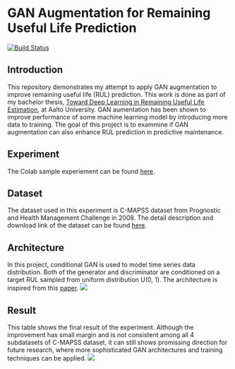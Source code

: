 # GAN Augmentation for Remaining Useful Life Prediction

[![Build Status](https://travis-ci.org/joemccann/dillinger.svg?branch=master)](https://travis-ci.org/joemccann/dillinger)

## Introduction
This repository demonstrates my attempt to apply GAN augmentation to improve remaining useful life (RUL) prediction. This work is done as part of my bachelor thesis, [Toward Deep Learning in Remaining Useful Life Estimation](https://github.com/vinhng10/GAN-Augmentation-for-Remaining-Useful-Life-Prediction/blob/master/Thesis.pdf), at Aalto University. 
GAN aumentation has been shown to improve performance of some machine learning model by introducing more data to training. The goal of this project is to exammine if GAN augmentation can also enhance RUL prediction in predictive maintenance.

## Experiment
The Colab sample experiement can be found [here](https://colab.research.google.com/drive/1NY-4ISTnyFUqXeZmycdIn2zZEXiVXVaZ?authuser=2).

## Dataset
The dataset used in this experiment is C-MAPSS dataset from Prognostic and Health Management Challenge in 2008. The detail description and download link of the dataset can be found [here](https://github.com/makinarocks/awesome-industrial-machine-datasets/tree/master/data-explanation/PHM08%20Challenge%20on%20this%20dataset).

## Architecture
In this project, conditional GAN is used to model time series data distribution. Both of the generator and discriminator are conditioned on a target RUL sampled from uniform distribution U(0, 1). The architecture is inspired from this [paper](https://arxiv.org/pdf/1706.02633.pdf).
![](https://github.com/vinhng10/GAN-Augmentation-for-Remaining-Useful-Life-Prediction/blob/master/images/rsz_screenshot_from_2020-09-03_22-05-35.png?raw=true)

## Result
This table shows the final result of the experiment. Although the improvement has small margin and is not consistent among all 4 subdatasets of C-MAPSS dataset, it can still shows promissing direction for future research, where more sophisticated GAN architectures and training techniques can be applied.
![](https://raw.githubusercontent.com/vinhng10/GAN-Augmentation-for-Remaining-Useful-Life-Prediction/master/images/rsz_3screenshot_from_2020-09-03_21-23-06.png)
